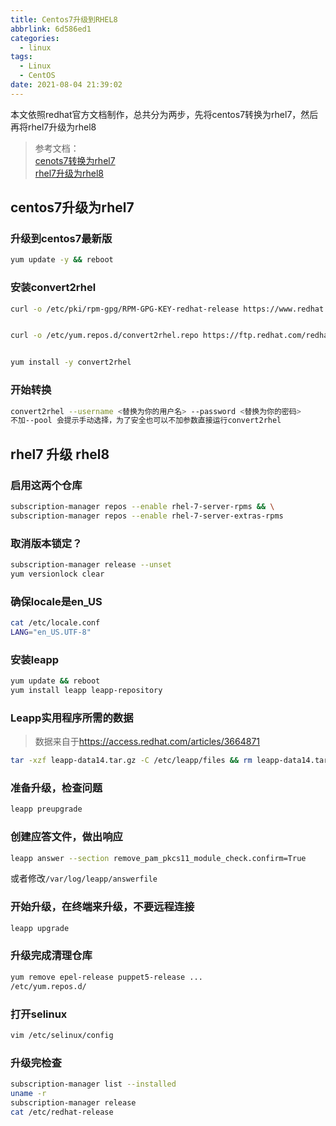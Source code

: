 ```yaml
---
title: Centos7升级到RHEL8
abbrlink: 6d586ed1
categories:
  - linux
tags:
  - Linux
  - CentOS
date: 2021-08-04 21:39:02
---
```


本文依照redhat官方文档制作，总共分为两步，先将centos7转换为rhel7，然后再将rhel7升级为rhel8

> 参考文档：  
[cenots7转换为rhel7](https://access.redhat.com/documentation/en-us/red_hat_enterprise_linux/8/html-single/converting_from_an_rpm-based_linux_distribution_to_rhel/index)  
[rhel7升级为rhel8](https://access.redhat.com/documentation/zh-cn/red_hat_enterprise_linux/8/html/upgrading_from_rhel_6_to_rhel_8/preparing-the-rhel-7-system-for-an-upgrade-to-rhel-8_upgrading-from-rhel-6-to-rhel-8)

## centos7升级为rhel7

### 升级到centos7最新版

```bash
yum update -y && reboot
```

### 安装convert2rhel

```bash
curl -o /etc/pki/rpm-gpg/RPM-GPG-KEY-redhat-release https://www.redhat.com/security/data/fd431d51.txt


curl -o /etc/yum.repos.d/convert2rhel.repo https://ftp.redhat.com/redhat/convert2rhel/7/convert2rhel.repo


yum install -y convert2rhel
```

### 开始转换

```bash
convert2rhel --username <替换为你的用户名> --password <替换为你的密码>
不加--pool 会提示手动选择，为了安全也可以不加参数直接运行convert2rhel
```

## rhel7 升级 rhel8

### 启用这两个仓库

```bash
subscription-manager repos --enable rhel-7-server-rpms && \
subscription-manager repos --enable rhel-7-server-extras-rpms
```

### 取消版本锁定？

```bash
subscription-manager release --unset
yum versionlock clear
```

### 确保locale是en_US

```bash
cat /etc/locale.conf
LANG="en_US.UTF-8"
```

### 安装leapp

```bash
yum update && reboot
yum install leapp leapp-repository
```

### Leapp实用程序所需的数据

> 数据来自于<https://access.redhat.com/articles/3664871>

```bash
tar -xzf leapp-data14.tar.gz -C /etc/leapp/files && rm leapp-data14.tar.gz
```

### 准备升级，检查问题

```bash
leapp preupgrade
```

### 创建应答文件，做出响应

```bash
leapp answer --section remove_pam_pkcs11_module_check.confirm=True
```

或者修改`/var/log/leapp/answerfile`

### 开始升级，在终端来升级，不要远程连接

```bash
leapp upgrade
```

### 升级完成清理仓库

```bash
yum remove epel-release puppet5-release ...
/etc/yum.repos.d/
```

### 打开selinux

```bash
vim /etc/selinux/config
```

### 升级完检查

```bash
subscription-manager list --installed
uname -r
subscription-manager release
cat /etc/redhat-release
```
